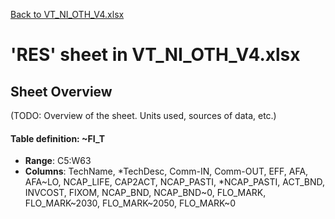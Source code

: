 [Back to VT_NI_OTH_V4.xlsx](README.md)

# 'RES' sheet in VT_NI_OTH_V4.xlsx

## Sheet Overview

(TODO: Overview of the sheet. Units used, sources of data, etc.)

#### Table definition: ~FI_T
- **Range**: C5:W63
- **Columns**: TechName, *TechDesc, Comm-IN, Comm-OUT, EFF, AFA, AFA~LO, NCAP_LIFE, CAP2ACT, NCAP_PASTI, *NCAP_PASTI, ACT_BND, INVCOST, FIXOM, NCAP_BND, NCAP_BND~0, FLO_MARK, FLO_MARK~2030, FLO_MARK~2050, FLO_MARK~0


